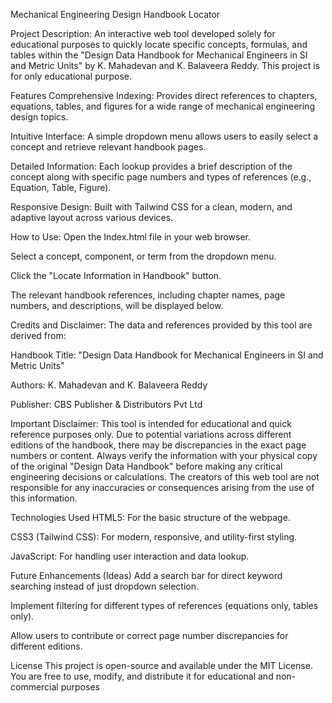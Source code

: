 Mechanical Engineering Design Handbook Locator

Project Description:
An interactive web tool developed solely for educational purposes to quickly locate specific concepts, formulas, and tables within the "Design Data Handbook for Mechanical Engineers in SI and Metric Units" by K. Mahadevan and K. Balaveera Reddy. This project is for only educational purpose.

Features
Comprehensive Indexing: Provides direct references to chapters, equations, tables, and figures for a wide range of mechanical engineering design topics.

Intuitive Interface: A simple dropdown menu allows users to easily select a concept and retrieve relevant handbook pages.

Detailed Information: Each lookup provides a brief description of the concept along with specific page numbers and types of references (e.g., Equation, Table, Figure).

Responsive Design: Built with Tailwind CSS for a clean, modern, and adaptive layout across various devices.

How to Use:
Open the Index.html file in your web browser.

Select a concept, component, or term from the dropdown menu.

Click the "Locate Information in Handbook" button.

The relevant handbook references, including chapter names, page numbers, and descriptions, will be displayed below.

Credits and Disclaimer:
The data and references provided by this tool are derived from:

Handbook Title: "Design Data Handbook for Mechanical Engineers in SI and Metric Units"

Authors: K. Mahadevan and K. Balaveera Reddy

Publisher: CBS Publisher & Distributors Pvt Ltd

Important Disclaimer:
This tool is intended for educational and quick reference purposes only. Due to potential variations across different editions of the handbook, there may be discrepancies in the exact page numbers or content. Always verify the information with your physical copy of the original "Design Data Handbook" before making any critical engineering decisions or calculations. The creators of this web tool are not responsible for any inaccuracies or consequences arising from the use of this information.

Technologies Used
HTML5: For the basic structure of the webpage.

CSS3 (Tailwind CSS): For modern, responsive, and utility-first styling.

JavaScript: For handling user interaction and data lookup.

Future Enhancements (Ideas)
Add a search bar for direct keyword searching instead of just dropdown selection.

Implement filtering for different types of references (equations only, tables only).

Allow users to contribute or correct page number discrepancies for different editions.

License
This project is open-source and available under the MIT License. You are free to use, modify, and distribute it for educational and non-commercial purposes
